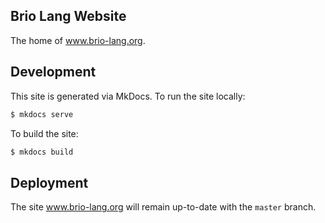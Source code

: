 ## Brio Lang Website

The home of www.brio-lang.org.

## Development

This site is generated via MkDocs. To run the site locally:

```sh
$ mkdocs serve
```

To build the site:

```sh
$ mkdocs build
```

## Deployment

The site www.brio-lang.org will remain up-to-date with the `master` branch.